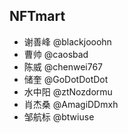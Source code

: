 ## NFTmart 

- 谢善峰 @blackjooohn
- 曹帅 @caosbad
- 陈威 @chenwei767
- 储奎 @GoDotDotDot
- 水中阳 @ztNozdormu
- 肖杰桑 @AmagiDDmxh
- 邹航标 @btwiuse

